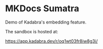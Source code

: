 # MKDocs Sumatra

Demo of Kadabra's embedding feature.

The sandbox is hosted at:

https://app.kadabra.dev/r/oq1wt03fr8iw8g3i/
